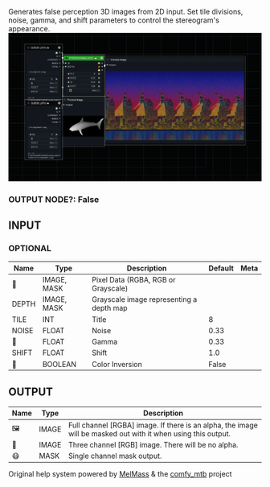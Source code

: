   
Generates false perception 3D images from 2D input. Set tile divisions, noise, gamma, and shift parameters to control the stereogram's appearance.  
![STEREOGRAM](https://raw.githubusercontent.com/Amorano/Jovimetrix-examples/master/node/STEREOGRAM/STEREOGRAM.png)
### OUTPUT NODE?: False
INPUT
-----
### OPTIONAL
| Name | Type | Description | Default | Meta |
| --- | --- | --- | --- | --- |
| 👾 | IMAGE, MASK | Pixel Data (RGBA, RGB or Grayscale) |  |  |
| DEPTH | IMAGE, MASK | Grayscale image representing a depth map |  |  |
| TILE | INT | Title | 8 |  |
| NOISE | FLOAT | Noise | 0.33 |  |
| 🔆 | FLOAT | Gamma | 0.33 |  |
| SHIFT | FLOAT | Shift | 1.0 |  |
| 🔳 | BOOLEAN | Color Inversion | False |  |
OUTPUT
------
| Name | Type | Description |
| --- | --- | --- |
| 🖼️ | IMAGE | Full channel [RGBA] image. If there is an alpha, the image will be masked out with it when using this output. |
| 🌈 | IMAGE | Three channel [RGB] image. There will be no alpha. |
| 😷 | MASK | Single channel mask output. |
Original help system powered by [MelMass](https://github.com/melMass) & the [comfy\_mtb](https://github.com/melMass/comfy_mtb) project